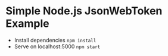 # Simple Node.js JsonWebToken Example
- Install dependencies
``` npm install ```
- Serve on localhost:5000
``` npm start ```


